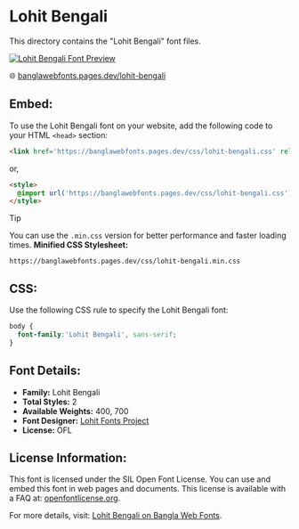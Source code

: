 # Lohit Bengali

This directory contains the "Lohit Bengali" font files.

[![Lohit Bengali Font Preview](https://banglawebfonts.pages.dev/fonts/lohit-bengali/lohit-bengali-font.jpg)](https://banglawebfonts.pages.dev/lohit-bengali/)

🌐 [banglawebfonts.pages.dev/lohit-bengali](https://banglawebfonts.pages.dev/lohit-bengali/)

## Embed:
To use the Lohit Bengali font on your website, add the following code to your HTML `<head>` section:
```html
<link href='https://banglawebfonts.pages.dev/css/lohit-bengali.css' rel='stylesheet'>
```

or,
```html
<style>
  @import url('https://banglawebfonts.pages.dev/css/lohit-bengali.css');
</style>
```

> [!TIP]
> You can use the `.min.css` version for better performance and faster loading times.
> **Minified CSS Stylesheet:**  
> ```
> https://banglawebfonts.pages.dev/css/lohit-bengali.min.css
> ```

## CSS:
Use the following CSS rule to specify the Lohit Bengali font:
```css
body {
  font-family:'Lohit Bengali', sans-serif;
}
```

## Font Details:
- **Family:** Lohit Bengali
- **Total Styles:** 2
- **Available Weights:** 400, 700
- **Font Designer:** [Lohit Fonts Project](https://pagure.io/lohit)
- **License:** OFL

## License Information:
This font is licensed under the SIL Open Font License. You can use and embed this font in web pages and documents. This license is available with a FAQ at: <a href='https://openfontlicense.org/' target='_blank' class='text-blue-600 hover:underline' rel='noopener noreferrer'>openfontlicense.org</a>.

For more details, visit: [Lohit Bengali on Bangla Web Fonts](https://banglawebfonts.pages.dev/lohit-bengali/#about).